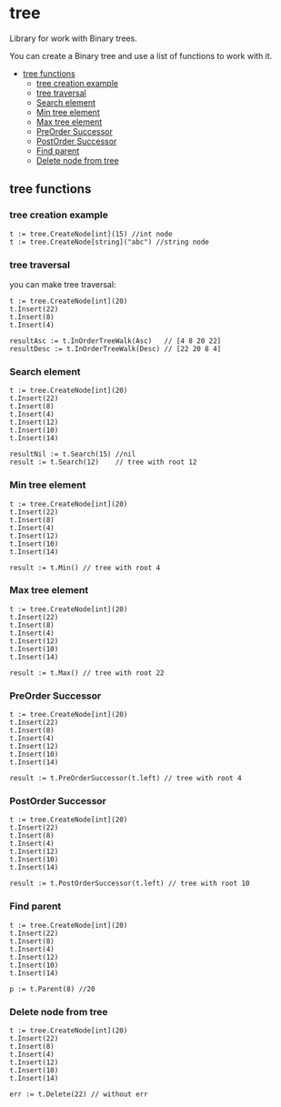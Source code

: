 tree
=======================

Library for work with Binary trees.

You can create a Binary tree and use a list of functions to work with it.

- [tree functions](#tree-functions)
    * [tree creation example](#tree-creation-example)
    * [tree traversal](#tree-traversal)
    * [Search element](#search-element)
    * [Min tree element](#min-tree-element)
    * [Max tree element](#max-tree-element)
    * [PreOrder Successor](#preorder-successor)
    * [PostOrder Successor](#postorder-successor)
    * [Find parent](#find-parent)
    * [Delete node from tree](#delete-node-from-tree)

## tree functions
### tree creation example

```
t := tree.CreateNode[int](15) //int node
t := tree.CreateNode[string]("abc") //string node
```

### tree traversal
you can make tree traversal:
```
t := tree.CreateNode[int](20)
t.Insert(22)
t.Insert(8)
t.Insert(4)

resultAsc := t.InOrderTreeWalk(Asc)   // [4 8 20 22]
resultDesc := t.InOrderTreeWalk(Desc) // [22 20 8 4]
```

### Search element

```
t := tree.CreateNode[int](20)
t.Insert(22)
t.Insert(8)
t.Insert(4)
t.Insert(12)
t.Insert(10)
t.Insert(14)

resultNil := t.Search(15) //nil
result := t.Search(12)    // tree with root 12
```

### Min tree element
```
t := tree.CreateNode[int](20)
t.Insert(22)
t.Insert(8)
t.Insert(4)
t.Insert(12)
t.Insert(10)
t.Insert(14)

result := t.Min() // tree with root 4
```
### Max tree element
```
t := tree.CreateNode[int](20)
t.Insert(22)
t.Insert(8)
t.Insert(4)
t.Insert(12)
t.Insert(10)
t.Insert(14)

result := t.Max() // tree with root 22
```

### PreOrder Successor
```
t := tree.CreateNode[int](20)
t.Insert(22)
t.Insert(8)
t.Insert(4)
t.Insert(12)
t.Insert(10)
t.Insert(14)

result := t.PreOrderSuccessor(t.left) // tree with root 4
```

### PostOrder Successor
```
t := tree.CreateNode[int](20)
t.Insert(22)
t.Insert(8)
t.Insert(4)
t.Insert(12)
t.Insert(10)
t.Insert(14)

result := t.PostOrderSuccessor(t.left) // tree with root 10
```

### Find parent
```
t := tree.CreateNode[int](20)
t.Insert(22)
t.Insert(8)
t.Insert(4)
t.Insert(12)
t.Insert(10)
t.Insert(14)

p := t.Parent(8) //20
```

### Delete node from tree
```
t := tree.CreateNode[int](20)
t.Insert(22)
t.Insert(8)
t.Insert(4)
t.Insert(12)
t.Insert(10)
t.Insert(14)

err := t.Delete(22) // without err
```